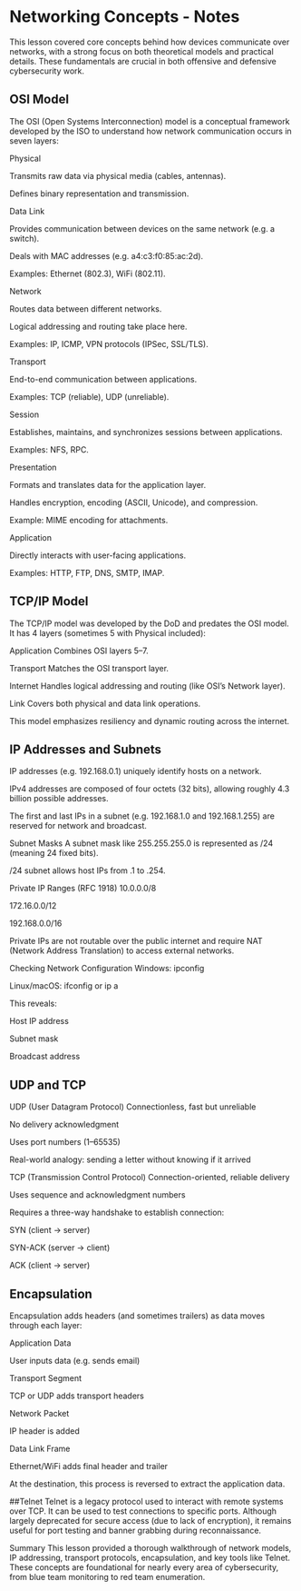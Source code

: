 # Networking Concepts - Notes
This lesson covered core concepts behind how devices communicate over networks, with a strong focus on both theoretical models and practical details. These fundamentals are crucial in both offensive and defensive cybersecurity work.

## OSI Model
The OSI (Open Systems Interconnection) model is a conceptual framework developed by the ISO to understand how network communication occurs in seven layers:

Physical

Transmits raw data via physical media (cables, antennas).

Defines binary representation and transmission.

Data Link

Provides communication between devices on the same network (e.g. a switch).

Deals with MAC addresses (e.g. a4:c3:f0:85:ac:2d).

Examples: Ethernet (802.3), WiFi (802.11).

Network

Routes data between different networks.

Logical addressing and routing take place here.

Examples: IP, ICMP, VPN protocols (IPSec, SSL/TLS).

Transport

End-to-end communication between applications.

Examples: TCP (reliable), UDP (unreliable).

Session

Establishes, maintains, and synchronizes sessions between applications.

Examples: NFS, RPC.

Presentation

Formats and translates data for the application layer.

Handles encryption, encoding (ASCII, Unicode), and compression.

Example: MIME encoding for attachments.

Application

Directly interacts with user-facing applications.

Examples: HTTP, FTP, DNS, SMTP, IMAP.

## TCP/IP Model
The TCP/IP model was developed by the DoD and predates the OSI model. It has 4 layers (sometimes 5 with Physical included):

Application
Combines OSI layers 5–7.

Transport
Matches the OSI transport layer.

Internet
Handles logical addressing and routing (like OSI’s Network layer).

Link
Covers both physical and data link operations.

This model emphasizes resiliency and dynamic routing across the internet.

## IP Addresses and Subnets
IP addresses (e.g. 192.168.0.1) uniquely identify hosts on a network.

IPv4 addresses are composed of four octets (32 bits), allowing roughly 4.3 billion possible addresses.

The first and last IPs in a subnet (e.g. 192.168.1.0 and 192.168.1.255) are reserved for network and broadcast.

Subnet Masks
A subnet mask like 255.255.255.0 is represented as /24 (meaning 24 fixed bits).

/24 subnet allows host IPs from .1 to .254.

Private IP Ranges (RFC 1918)
10.0.0.0/8

172.16.0.0/12

192.168.0.0/16

Private IPs are not routable over the public internet and require NAT (Network Address Translation) to access external networks.

Checking Network Configuration
Windows: ipconfig

Linux/macOS: ifconfig or ip a

This reveals:

Host IP address

Subnet mask

Broadcast address

## UDP and TCP
UDP (User Datagram Protocol)
Connectionless, fast but unreliable

No delivery acknowledgment

Uses port numbers (1–65535)

Real-world analogy: sending a letter without knowing if it arrived

TCP (Transmission Control Protocol)
Connection-oriented, reliable delivery

Uses sequence and acknowledgment numbers

Requires a three-way handshake to establish connection:

SYN (client → server)

SYN-ACK (server → client)

ACK (client → server)

## Encapsulation
Encapsulation adds headers (and sometimes trailers) as data moves through each layer:

Application Data

User inputs data (e.g. sends email)

Transport Segment

TCP or UDP adds transport headers

Network Packet

IP header is added

Data Link Frame

Ethernet/WiFi adds final header and trailer

At the destination, this process is reversed to extract the application data.

##Telnet
Telnet is a legacy protocol used to interact with remote systems over TCP. It can be used to test connections to specific ports. Although 
largely deprecated for secure access (due to lack of encryption), it remains useful for port testing and banner grabbing during reconnaissance.

Summary
This lesson provided a thorough walkthrough of network models, IP addressing, transport protocols, encapsulation, and key tools like Telnet. 
These concepts are foundational for nearly every area of cybersecurity, from blue team monitoring to red team enumeration.
